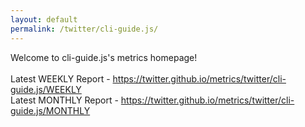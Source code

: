 ```yaml
---
layout: default
permalink: /twitter/cli-guide.js/
---
```

Welcome to cli-guide.js's metrics homepage!
<br><br>
Latest WEEKLY Report - <a href="https://twitter.github.io/metrics/twitter/cli-guide.js/WEEKLY">https://twitter.github.io/metrics/twitter/cli-guide.js/WEEKLY</a>
<br>
Latest MONTHLY Report - <a href="https://twitter.github.io/metrics/twitter/cli-guide.js/MONTHLY">https://twitter.github.io/metrics/twitter/cli-guide.js/MONTHLY</a>
<br>
